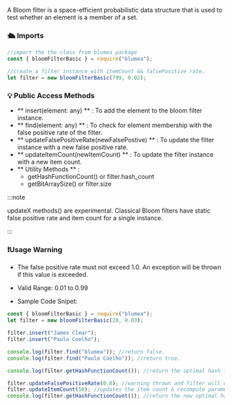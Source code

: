 A Bloom filter is a space-efficient probabilistic data structure that is used to test whether an element is a member of a set.

### 🛳 Imports

```js
//import the the class from blumea package
const { bloomFilterBasic } = require("blumea");

//create a filter instance with itemCount && falsePositive rate.
let filter = new bloomFilterBasic(799, 0.02);
```

### 💡 Public Access Methods

- ** insert(element: any) ** : To add the element to the bloom filter instance.
- ** find(element: any) ** : To check for element membership with the false positive rate of the filter.
- ** updateFalsePositiveRate(newFalsePostive) ** : To update the filter instance with a new false positive rate.
- ** updateItemCount(newItemCount) ** : To update the filter instance with a new item count.
- ** Utility Methods ** :
   - getHashFunctionCount() or filter.hash_count
   - getBitArraySize() or filter.size

:::note

updateX methods() are experimental. Classical Bloom filters have static false positive rate and item count for a single instance.

:::

### ❗️Usage Warning

- The false positive rate must not exceed 1.0. An exception will be thrown if this value is exceeded.

- Valid Range: 0.01 to 0.99

- Sample Code Snipet:

```js
const { bloomFilterBasic } = require("blumea");
let filter = new bloomFilterBasic(20, 0.03);

filter.insert("James Clear");
filter.insert("Paulo Coelho");

console.log(filter.find("blumea")); //return false.
console.log(filter.find("Paulo Coelho")); //return true.

console.log(filter.getHashFunctionCount()); //return the optimal hash func count.

filter.updateFalsePositiveRate(0.0); //warning thrown and filter will update the rate to 0.01.
filter.updateItemCount(50); //updates the item count & recompute parameters.
console.log(filter.getHashFunctionCount()); //return the new optimal hash func count.
```
